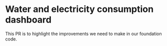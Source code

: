 # Water and electricity consumption dashboard

This PR is to highlight the improvements we need to make in our foundation code. 
